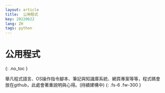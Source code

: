 ```yaml
---
layout: article
title:  公用程式
key: 20220622
lang: ZH
tags: python
---
```



# 公用程式
{: .no_toc }

舉凡程式語言、OS操作指令腳本、筆記與知識庫系統、網頁專案等等，程式碼會放在github，此處會著重說明與心得。(持續建構中)
{: .fs-6 .fw-300 }